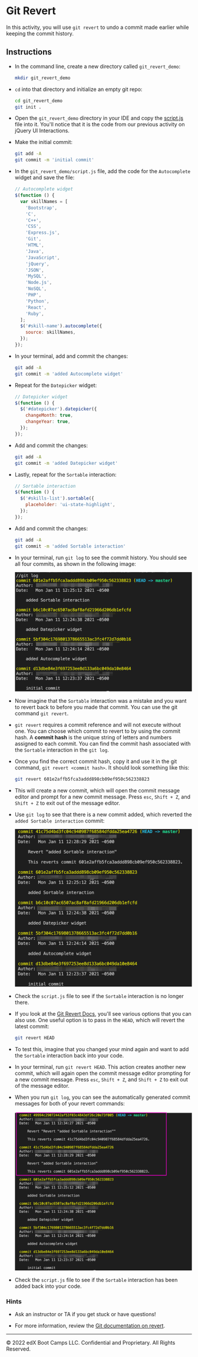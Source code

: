 # Git Revert

In this activity, you will use `git revert` to undo a commit made earlier while keeping the commit history.

## Instructions

* In the command line, create a new directory called `git_revert_demo`:

  ```bash
  mkdir git_revert_demo
  ```

* `cd` into that directory and initialize an empty git repo:

  ```bash
  cd git_revert_demo
  git init .
  ```

* Open the `git_revert_demo` directory in your IDE and copy the [script.js](./script.js) file into it. You'll notice that it is the code from our previous activity on jQuery UI Interactions.

* Make the initial commit:

  ```bash
  git add -A
  git commit -m 'initial commit'
  ```

* In the `git_revert_demo/script.js` file, add the code for the `Autocomplete` widget and save the file:

  ```js
  // Autocomplete widget
  $(function () {
    var skillNames = [
      'Bootstrap',
      'C',
      'C++',
      'CSS',
      'Express.js',
      'Git',
      'HTML',
      'Java',
      'JavaScript',
      'jQuery',
      'JSON',
      'MySQL',
      'Node.js',
      'NoSQL',
      'PHP',
      'Python',
      'React',
      'Ruby',
    ];
    $('#skill-name').autocomplete({
      source: skillNames,
    });
  });
  ```

* In your terminal, add and commit the changes:

  ```bash
  git add -A
  git commit -m 'added Autocomplete widget'
  ```

* Repeat for the `Datepicker` widget:

  ```js
  // Datepicker widget
  $(function () {
    $('#datepicker').datepicker({
      changeMonth: true,
      changeYear: true,
    });
  });
  ```

* Add and commit the changes:

  ```bash
  git add -A
  git commit -m 'added Datepicker widget'
  ```

* Lastly, repeat for the `Sortable` interaction:

  ```js
  // Sortable interaction
  $(function () {
    $('#skills-list').sortable({
      placeholder: 'ui-state-highlight',
    });
  });
  ```

* Add and commit the changes:

  ```bash
  git add -A
  git commit -m 'added Sortable interaction'
  ```

* In your terminal, run `git log` to see the commit history. You should see all four commits, as shown in the following image:

  ![The log shows all four commits.](Images/01-git-log.png)

* Now imagine that the `Sortable` interaction was a mistake and you want to revert back to before you made that commit. You can use the git command `git revert`.

* `git revert` requires a commit reference and will not execute without one. You can choose which commit to revert to by using the commit hash. A **commit hash** is the unique string of letters and numbers assigned to each commit. You can find the commit hash associated with the `Sortable` interaction in the `git log`.

* Once you find the correct commit hash, copy it and use it in the git command, `git revert <commit hash>`. It should look something like this:

  ```bash
  git revert 601e2affb5fca3addd898cb09ef950c562338823
  ```

* This will create a new commit, which will open the commit message editor and prompt for a new commit message. Press `esc`, `Shift + Z`, and `Shift + Z` to exit out of the message editor.

* Use `git log` to see that there is a new commit added, which reverted the `added Sortable interaction` commit:

  ![Git log after reverting sortable interaction commit](Images/02-git-revert-log.png)

* Check the `script.js` file to see if the `Sortable` interaction is no longer there.

* If you look at the [Git Revert Docs](https://git-scm.com/docs/git-revert#_options), you'll see various options that you can also use. One useful option is to pass in the `HEAD`, which will revert the latest commit:

  ```bash
  git revert HEAD
  ```

* To test this, imagine that you changed your mind again and want to add the `Sortable` interaction back into your code.

* In your terminal, run `git revert HEAD`. This action creates another new commit, which will again open the commit message editor prompting for a new commit message. Press `esc`, `Shift + Z`, and `Shift + Z` to exit out of the message editor.

* When you run `git log`, you can see the automatically generated commit messages for both of your revert commands:

  ![Git log after reverting to HEAD.](Images/03-git-revert-both-commits.png)

* Check the `script.js` file to see if the `Sortable` interaction has been added back into your code.

### Hints

* Ask an instructor or TA if you get stuck or have questions!

* For more information, review the [Git documentation on revert](https://git-scm.com/docs/git-revert).

---
© 2022 edX Boot Camps LLC. Confidential and Proprietary. All Rights Reserved.
